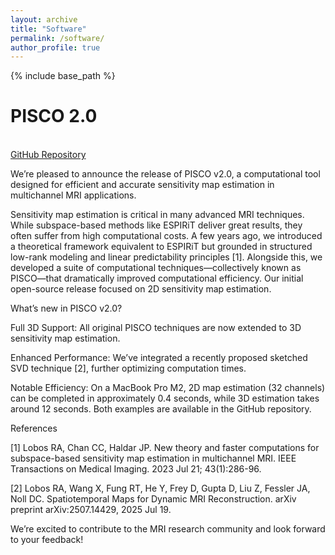 ```yaml
---
layout: archive
title: "Software"
permalink: /software/
author_profile: true
---
```


{% include base_path %}

<b>PISCO 2.0</b>
======

<br>[GitHub Repository](https://github.com/ralobos/PISCO.git)<br>

We’re pleased to announce the release of PISCO v2.0, a computational tool designed for efficient and accurate sensitivity map estimation in multichannel MRI applications.

Sensitivity map estimation is critical in many advanced MRI techniques. While subspace-based methods like ESPIRiT deliver great results, they often suffer from high computational costs. A few years ago, we introduced a theoretical framework equivalent to ESPIRiT but grounded in structured low-rank modeling and linear predictability principles [1]. Alongside this, we developed a suite of computational techniques—collectively known as PISCO—that dramatically improved computational efficiency. Our initial open-source release focused on 2D sensitivity map estimation.

What’s new in PISCO v2.0?

Full 3D Support: All original PISCO techniques are now extended to 3D sensitivity map estimation.

Enhanced Performance: We’ve integrated a recently proposed sketched SVD technique [2], further optimizing computation times.

Notable Efficiency: On a MacBook Pro M2, 2D map estimation (32 channels) can be completed in approximately 0.4 seconds, while 3D estimation takes around 12 seconds. Both examples are available in the GitHub repository.

References

[1] Lobos RA, Chan CC, Haldar JP. New theory and faster computations for subspace-based sensitivity map estimation in multichannel MRI. IEEE Transactions on Medical Imaging. 2023 Jul 21; 43(1):286-96.
 
[2] Lobos RA, Wang X, Fung RT, He Y, Frey D, Gupta D, Liu Z, Fessler JA, Noll DC. Spatiotemporal Maps for Dynamic MRI Reconstruction. arXiv preprint arXiv:2507.14429, 2025 Jul 19.

We’re excited to contribute to the MRI research community and look forward to your feedback!

